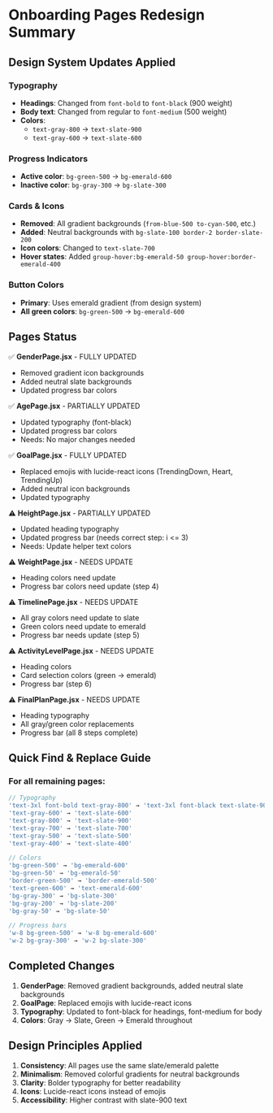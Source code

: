 # Onboarding Pages Redesign Summary

## Design System Updates Applied

### Typography

- **Headings**: Changed from `font-bold` to `font-black` (900 weight)
- **Body text**: Changed from regular to `font-medium` (500 weight)
- **Colors**:
  - `text-gray-800` → `text-slate-900`
  - `text-gray-600` → `text-slate-600`

### Progress Indicators

- **Active color**: `bg-green-500` → `bg-emerald-600`
- **Inactive color**: `bg-gray-300` → `bg-slate-300`

### Cards & Icons

- **Removed**: All gradient backgrounds (`from-blue-500 to-cyan-500`, etc.)
- **Added**: Neutral backgrounds with `bg-slate-100 border-2 border-slate-200`
- **Icon colors**: Changed to `text-slate-700`
- **Hover states**: Added `group-hover:bg-emerald-50 group-hover:border-emerald-400`

### Button Colors

- **Primary**: Uses emerald gradient (from design system)
- **All green colors**: `bg-green-500` → `bg-emerald-600`

## Pages Status

✅ **GenderPage.jsx** - FULLY UPDATED

- Removed gradient icon backgrounds
- Added neutral slate backgrounds
- Updated progress bar colors

✅ **AgePage.jsx** - PARTIALLY UPDATED

- Updated typography (font-black)
- Updated progress bar colors
- Needs: No major changes needed

✅ **GoalPage.jsx** - FULLY UPDATED

- Replaced emojis with lucide-react icons (TrendingDown, Heart, TrendingUp)
- Added neutral icon backgrounds
- Updated typography

⚠️ **HeightPage.jsx** - PARTIALLY UPDATED

- Updated heading typography
- Updated progress bar (needs correct step: i <= 3)
- Needs: Update helper text colors

⚠️ **WeightPage.jsx** - NEEDS UPDATE

- Heading colors need update
- Progress bar colors need update (step 4)

⚠️ **TimelinePage.jsx** - NEEDS UPDATE

- All gray colors need update to slate
- Green colors need update to emerald
- Progress bar needs update (step 5)

⚠️ **ActivityLevelPage.jsx** - NEEDS UPDATE

- Heading colors
- Card selection colors (green → emerald)
- Progress bar (step 6)

⚠️ **FinalPlanPage.jsx** - NEEDS UPDATE

- Heading typography
- All gray/green color replacements
- Progress bar (all 8 steps complete)

## Quick Find & Replace Guide

### For all remaining pages:

```javascript
// Typography
'text-3xl font-bold text-gray-800' → 'text-3xl font-black text-slate-900'
'text-gray-600' → 'text-slate-600'
'text-gray-800' → 'text-slate-900'
'text-gray-700' → 'text-slate-700'
'text-gray-500' → 'text-slate-500'
'text-gray-400' → 'text-slate-400'

// Colors
'bg-green-500' → 'bg-emerald-600'
'bg-green-50' → 'bg-emerald-50'
'border-green-500' → 'border-emerald-500'
'text-green-600' → 'text-emerald-600'
'bg-gray-300' → 'bg-slate-300'
'bg-gray-200' → 'bg-slate-200'
'bg-gray-50' → 'bg-slate-50'

// Progress bars
'w-8 bg-green-500' → 'w-8 bg-emerald-600'
'w-2 bg-gray-300' → 'w-2 bg-slate-300'
```

## Completed Changes

1. **GenderPage**: Removed gradient backgrounds, added neutral slate backgrounds
2. **GoalPage**: Replaced emojis with lucide-react icons
3. **Typography**: Updated to font-black for headings, font-medium for body
4. **Colors**: Gray → Slate, Green → Emerald throughout

## Design Principles Applied

1. **Consistency**: All pages use the same slate/emerald palette
2. **Minimalism**: Removed colorful gradients for neutral backgrounds
3. **Clarity**: Bolder typography for better readability
4. **Icons**: Lucide-react icons instead of emojis
5. **Accessibility**: Higher contrast with slate-900 text
